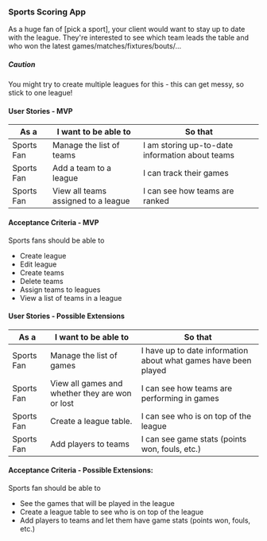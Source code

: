 ### Sports Scoring App

As a huge fan of [pick a sport], your client would want to stay up to date with the league. They're interested to see which team leads the table and who won the latest games/matches/fixtures/bouts/…

##### Caution

You might try to create multiple leagues for this - this can get messy, so stick to one league!

#### User Stories - MVP

| As a  | I want to be able to  | So that |
|---|---|---|
| Sports Fan | Manage the list of teams | I am storing up-to-date information about teams |
| Sports Fan | Add a team to a league | I can track their games |
| Sports Fan | View all teams assigned to a league| I can see how teams are ranked |


#### Acceptance Criteria - MVP

Sports fans should be able to
* Create league
* Edit league
* Create teams
* Delete teams
* Assign teams to leagues
* View a list of teams in a league


#### User Stories - Possible Extensions

| As a  | I want to be able to  | So that |
|---|---|---|
| Sports Fan | Manage the list of games | I have up to date information about what games have been played |
| Sports Fan | View all games and whether they are won or lost| I can see how teams are performing in games|
| Sports Fan | Create a league table. | I can see who is on top of the league  |
| Sports Fan | Add players to teams | I can see game stats (points won, fouls, etc.)  |

#### Acceptance Criteria - Possible Extensions:

Sports fan should be able to
* See the games that will be played in the league
* Create a league table to see who is on top of the league
* Add players to teams and let them have game stats (points won, fouls, etc.)
